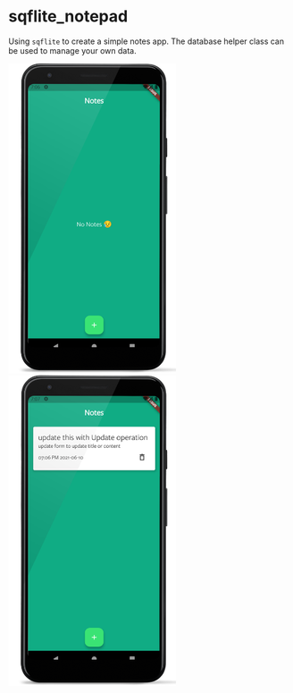 # sqflite_notepad

Using `sqflite` to create a simple notes app. The database helper class can be used to manage your own data.

<img src="screenshots/screenshot1.png" width="300" alt="Image 1" />
<img src="screenshots/screenshot2.png" width="300" alt="Image 1" />